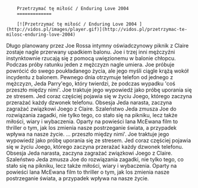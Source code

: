 
        Przetrzymać tę miłość / Enduring Love 2004 
        =============
        
        [![Przetrzymać tę miłość / Enduring Love 2004 ](http://vidos.pl/images/player.gif)](http://vidos.pl/przetrzymac-te-milosc-enduring-love-2004)
        
        
 Długo planowany przez Joe Rossa intymny oświadczynowy piknik z Claire zostaje nagle przerwany upadkiem balonu. Joe i trzej inni mężczyźni instynktownie rzucają się z pomocą uwięzionemu w balonie chłopcu. Podczas próby ratunku jeden z mężczyzn nagle umiera. Joe próbuje powrócić do swego poukładanego życia, ale jego myśli ciągle krążą wokół incydentu z balonem. Pewnego dnia otrzymuje telefon od jednego z mężczyzn, Jeda Parry'ego, który twierdzi, że podczas wypadku 'coś przeszło między nimi'. Joe traktuje jego wypowiedź jako próbę uporania się ze stresem. Jed coraz częściej pojawia się w życiu Joego, którego zaczyna przerażać każdy dzwonek telefonu. Obsesja Jeda narasta, zaczyna zagrażać związkowi Joego z Claire. Szaleństwo Jeda zmusza Joe do rozwiązania zagadki, nie tylko tego, co stało się na pikniku, lecz także miłości, wiary i wybaczenia. Oparty na powieści Iana McEwana film to thriller o tym, jak los zmienia nasze postrzeganie świata, a przypadek wpływa na nasze życie.   ... przeszło między nimi'. Joe traktuje jego wypowiedź jako próbę uporania się ze stresem. Jed coraz częściej pojawia się w życiu Joego, którego zaczyna przerażać każdy dzwonek telefonu. Obsesja Jeda narasta, zaczyna zagrażać związkowi Joego z Claire. Szaleństwo Jeda zmusza Joe do rozwiązania zagadki, nie tylko tego, co stało się na pikniku, lecz także miłości, wiary i wybaczenia. Oparty na powieści Iana McEwana film to thriller o tym, jak los zmienia nasze postrzeganie świata, a przypadek wpływa na nasze życie.
    